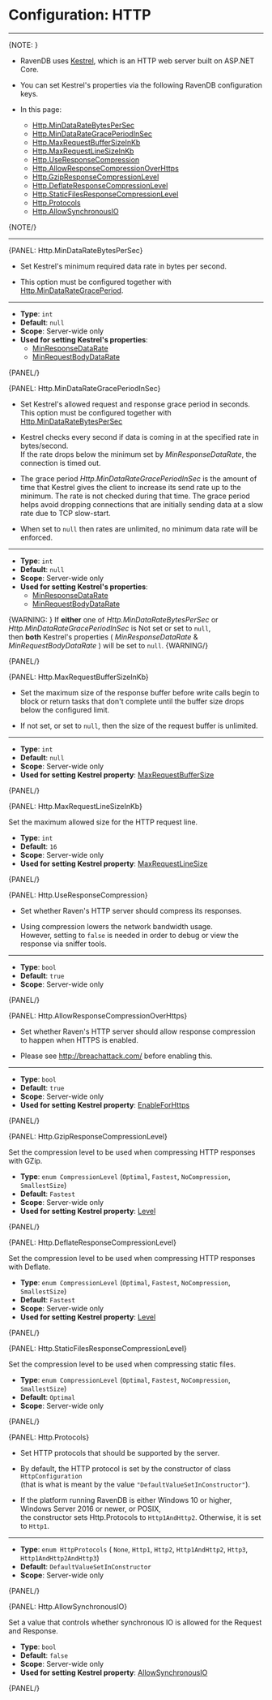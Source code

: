 # Configuration: HTTP
---

{NOTE: }

* RavenDB uses [Kestrel](https://learn.microsoft.com/en-us/dotnet/api/microsoft.aspnetcore.server.kestrel?view=aspnetcore-8.0), which is an HTTP web server built on ASP.NET Core.

* You can set Kestrel's properties via the following RavenDB configuration keys.

* In this page:
  * [Http.MinDataRateBytesPerSec](../../server/configuration/http-configuration#http.mindataratebytespersec)
  * [Http.MinDataRateGracePeriodInSec](../../server/configuration/http-configuration#http.mindatarategraceperiodinsec)
  * [Http.MaxRequestBufferSizeInKb](../../server/configuration/http-configuration#http.maxrequestbuffersizeinkb)
  * [Http.MaxRequestLineSizeInKb](../../server/configuration/http-configuration#http.maxrequestlinesizeinkb)
  * [Http.UseResponseCompression](../../server/configuration/http-configuration#http.useresponsecompression)
  * [Http.AllowResponseCompressionOverHttps](../../server/configuration/http-configuration#http.allowresponsecompressionoverhttps)
  * [Http.GzipResponseCompressionLevel](../../server/configuration/http-configuration#http.gzipresponsecompressionlevel)
  * [Http.DeflateResponseCompressionLevel](../../server/configuration/http-configuration#http.deflateresponsecompressionlevel)
  * [Http.StaticFilesResponseCompressionLevel](../../server/configuration/http-configuration#http.staticfilesresponsecompressionlevel)
  * [Http.Protocols](../../server/configuration/http-configuration#http.protocols)
  * [Http.AllowSynchronousIO](../../server/configuration/http-configuration#http.allowsynchronousio)

{NOTE/}

---

{PANEL: Http.MinDataRateBytesPerSec}

* Set Kestrel's minimum required data rate in bytes per second.  

* This option must be configured together with [Http.MinDataRateGracePeriod](../../server/configuration/http-configuration#http.mindatarategraceperiodinsec).  

---

- **Type**: `int`
- **Default**: `null`
- **Scope**: Server-wide only
- **Used for setting Kestrel's properties**:
    - [MinResponseDataRate](https://learn.microsoft.com/en-us/dotnet/api/microsoft.aspnetcore.server.kestrel.core.kestrelserverlimits.minresponsedatarate?view=aspnetcore-8.0#microsoft-aspnetcore-server-kestrel-core-kestrelserverlimits-minresponsedatarate)
    - [MinRequestBodyDataRate](https://learn.microsoft.com/en-us/dotnet/api/microsoft.aspnetcore.server.kestrel.core.kestrelserverlimits.minrequestbodydatarate?view=aspnetcore-8.0)

{PANEL/}

{PANEL: Http.MinDataRateGracePeriodInSec}

* Set Kestrel's allowed request and response grace period in seconds.  
  This option must be configured together with [Http.MinDataRateBytesPerSec](../../server/configuration/http-configuration#http.mindataratebytespersec)

* Kestrel checks every second if data is coming in at the specified rate in bytes/second.  
  If the rate drops below the minimum set by _MinResponseDataRate_, the connection is timed out.

* The grace period _Http.MinDataRateGracePeriodInSec_ is the amount of time that Kestrel gives the client to increase its send rate up to the minimum. The rate is not checked during that time. 
  The grace period helps avoid dropping connections that are initially sending data at a slow rate due to TCP slow-start.

* When set to `null` then rates are unlimited, no minimum data rate will be enforced.

---

- **Type**: `int`
- **Default**: `null`
- **Scope**: Server-wide only
- **Used for setting Kestrel's properties**:
    - [MinResponseDataRate](https://learn.microsoft.com/en-us/dotnet/api/microsoft.aspnetcore.server.kestrel.core.kestrelserverlimits.minresponsedatarate?view=aspnetcore-8.0#microsoft-aspnetcore-server-kestrel-core-kestrelserverlimits-minresponsedatarate)
    - [MinRequestBodyDataRate](https://learn.microsoft.com/en-us/dotnet/api/microsoft.aspnetcore.server.kestrel.core.kestrelserverlimits.minrequestbodydatarate?view=aspnetcore-8.0)

{WARNING: }
If __either__ one of _Http.MinDataRateBytesPerSec_ or _Http.MinDataRateGracePeriodInSec_ is Not set or set to `null`,  
then __both__ Kestrel's properties ( _MinResponseDataRate_ & _MinRequestBodyDataRate_ ) will be set to `null`.
{WARNING/}

{PANEL/}

{PANEL: Http.MaxRequestBufferSizeInKb}

* Set the maximum size of the response buffer before write calls begin to block or return tasks that don't complete until the buffer size drops below the configured limit.
  
* If not set, or set to `null`, then the size of the request buffer is unlimited.

---

- **Type**: `int`
- **Default**: `null`
- **Scope**: Server-wide only
- **Used for setting Kestrel property**: [MaxRequestBufferSize](https://learn.microsoft.com/en-us/dotnet/api/microsoft.aspnetcore.server.kestrel.core.kestrelserverlimits.maxrequestbuffersize?view=aspnetcore-8.0#microsoft-aspnetcore-server-kestrel-core-kestrelserverlimits-maxrequestbuffersize)

{PANEL/}

{PANEL: Http.MaxRequestLineSizeInKb}

Set the maximum allowed size for the HTTP request line.

- **Type**: `int`
- **Default**: `16`
- **Scope**: Server-wide only
- **Used for setting Kestrel property**: [MaxRequestLineSize](https://learn.microsoft.com/en-us/dotnet/api/microsoft.aspnetcore.server.kestrel.core.kestrelserverlimits.maxrequestlinesize?view=aspnetcore-8.0#microsoft-aspnetcore-server-kestrel-core-kestrelserverlimits-maxrequestlinesize)

{PANEL/}

{PANEL: Http.UseResponseCompression}

* Set whether Raven's HTTP server should compress its responses.

* Using compression lowers the network bandwidth usage.   
  However, setting to `false` is needed in order to debug or view the response via sniffer tools.

---

- **Type**: `bool`
- **Default**: `true`
- **Scope**: Server-wide only

{PANEL/}

{PANEL: Http.AllowResponseCompressionOverHttps}

* Set whether Raven's HTTP server should allow response compression to happen when HTTPS is enabled.

* Please see http://breachattack.com/ before enabling this.

---

- **Type**: `bool`
- **Default**: `true`
- **Scope**: Server-wide only
- **Used for setting Kestrel property**: [EnableForHttps](https://learn.microsoft.com/en-us/dotnet/api/microsoft.aspnetcore.responsecompression.responsecompressionoptions.enableforhttps?view=aspnetcore-8.0#microsoft-aspnetcore-responsecompression-responsecompressionoptions-enableforhttps)

{PANEL/}

{PANEL: Http.GzipResponseCompressionLevel}

Set the compression level to be used when compressing HTTP responses with GZip.

- **Type**: `enum CompressionLevel` (`Optimal`, `Fastest`, `NoCompression`, `SmallestSize`)
- **Default**: `Fastest`
- **Scope**: Server-wide only
- **Used for setting Kestrel property**: [Level](https://learn.microsoft.com/en-us/dotnet/api/microsoft.aspnetcore.responsecompression.gzipcompressionprovideroptions.level?view=aspnetcore-8.0#microsoft-aspnetcore-responsecompression-gzipcompressionprovideroptions-level)

{PANEL/}

{PANEL: Http.DeflateResponseCompressionLevel}

Set the compression level to be used when compressing HTTP responses with Deflate.

- **Type**: `enum CompressionLevel` (`Optimal`, `Fastest`, `NoCompression`, `SmallestSize`)
- **Default**: `Fastest`
- **Scope**: Server-wide only
- **Used for setting Kestrel property**: [Level](https://learn.microsoft.com/en-us/dotnet/api/microsoft.aspnetcore.responsecompression.gzipcompressionprovideroptions.level?view=aspnetcore-8.0#microsoft-aspnetcore-responsecompression-gzipcompressionprovideroptions-level)

{PANEL/}

{PANEL: Http.StaticFilesResponseCompressionLevel}

Set the compression level to be used when compressing static files.

- **Type**: `enum CompressionLevel` (`Optimal`, `Fastest`, `NoCompression`, `SmallestSize`)
- **Default**: `Optimal`
- **Scope**: Server-wide only

{PANEL/}

{PANEL: Http.Protocols}

* Set HTTP protocols that should be supported by the server.

* By default, the HTTP protocol is set by the constructor of class `HttpConfiguration`  
  (that is what is meant by the value `"DefaultValueSetInConstructor"`).

* If the platform running RavenDB is either Windows 10 or higher, Windows Server 2016 or newer, or POSIX,  
  the constructor sets Http.Protocols to `Http1AndHttp2`. Otherwise, it is set to `Http1`.

---

- **Type**: `enum HttpProtocols` ( `None`, `Http1`, `Http2`, `Http1AndHttp2`, `Http3`, `Http1AndHttp2AndHttp3`)
- **Default**: `DefaultValueSetInConstructor`
- **Scope**: Server-wide only

{PANEL/}

{PANEL: Http.AllowSynchronousIO}

Set a value that controls whether synchronous IO is allowed for the Request and Response.

- **Type**: `bool`
- **Default**: `false`
- **Scope**: Server-wide only
- **Used for setting Kestrel property**: [AllowSynchronousIO](https://learn.microsoft.com/en-us/dotnet/api/microsoft.aspnetcore.server.kestrel.core.kestrelserveroptions.allowsynchronousio?view=aspnetcore-8.0#microsoft-aspnetcore-server-kestrel-core-kestrelserveroptions-allowsynchronousio)

{PANEL/}
